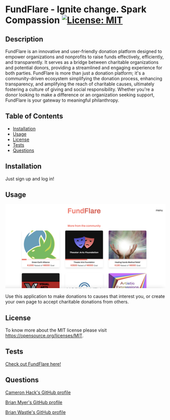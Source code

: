 # FundFlare - Ignite change. Spark Compassion [![License: MIT](https://img.shields.io/badge/License-MIT-yellow.svg)](https://opensource.org/licenses/MIT)

## Description

FundFlare is an innovative and user-friendly donation platform designed to empower organizations and nonprofits to raise funds effectively, efficiently, and transparently. It serves as a bridge between charitable organizations and potential donors, providing a streamlined and engaging experience for both parties. FundFlare is more than just a donation platform; it's a community-driven ecosystem simplifying the donation process, enhancing transparency, and amplifying the reach of charitable causes, ultimately fostering a culture of giving and social responsibility. Whether you're a donor looking to make a difference or an organization seeking support, FundFlare is your gateway to meaningful philanthropy.

## Table of Contents

- [Installation](#installation)
- [Usage](#usage)
- [License](#license)
- [Tests](#tests)
- [Questions](#questions)

## Installation

Just sign up and log in!

## Usage

![Alt text](<client/src/assets/images/Screenshot 2023-10-10 at 11.52.48 AM.png>)

Use this application to make donations to causes that interest you, or create your own page to accept charitable donations from others.

## License

To know more about the MIT license please visit https://opensource.org/licenses/MIT.


## Tests

[Check out FundFlare here!](https://fundflare-2851d57e072f.herokuapp.com/)

## Questions

[Cameron Hack's GitHub profile](https://github.com/CameronHack)

[Brian Myer's GitHub profile](https://github.com/brianmyer)

[Brian Wastle's GitHub profile](https://github.com/brian-wastle)